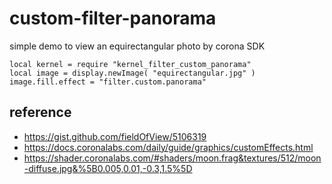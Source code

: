 # custom-filter-panorama

simple demo to view an equirectangular photo by corona SDK

```
local kernel = require "kernel_filter_custom_panorama"
local image = display.newImage( "equirectangular.jpg" )
image.fill.effect = "filter.custom.panorama"
```

## reference
* https://gist.github.com/fieldOfView/5106319
* https://docs.coronalabs.com/daily/guide/graphics/customEffects.html
* https://shader.coronalabs.com/#shaders/moon.frag&textures/512/moon-diffuse.jpg&%5B0.005,0.01,-0.3,1.5%5D